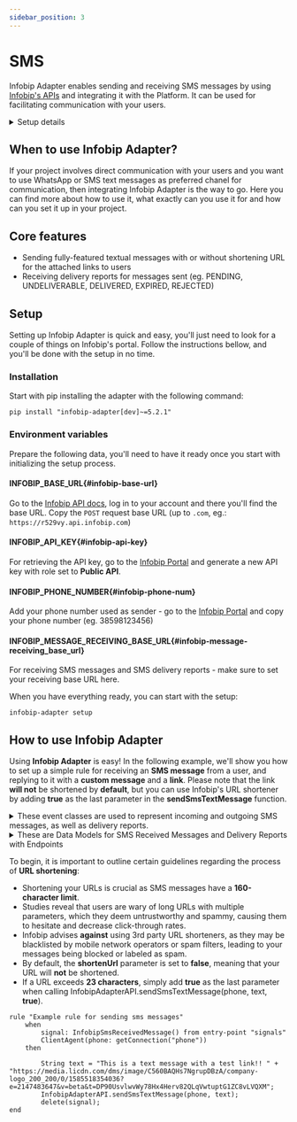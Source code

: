 ```yaml
---
sidebar_position: 3
---
```


# SMS

Infobip Adapter enables sending and receiving SMS messages by using [Infobip's APIs](https://www.infobip.com/docs/api/channels/sms) and integrating it with the Platform. 
It can be used for facilitating communication with your users.

<details>
  <summary>Setup details</summary>
  <div>
    <div><p><b>Environment variables:</b></p>
        <ul>
            <li>INFOBIP_BASE_URL</li>
            <li>INFOBIP_API_KEY</li>
            <li>INFOBIP_PHONE_NUMBER</li>
            <li>INFOBIP_MESSAGE_RECEIVING_BASE_URL</li>
        </ul>
    </div>
    <div>
        <p><b>Installation:</b></p>
        <ul>
            <li><code>pip install "infobip-adapter[dev]~=5.2.1"</code></li>
        </ul>
    </div>
    <div>
        <p><b>Initialize setup:</b></p>
        <ul><li><p><code>infobip-adapter setup</code></p></li></ul>
    </div>
  </div>
</details>

## When to use Infobip Adapter?
If your project involves direct communication with your users and you want to use WhatsApp or SMS text messages as preferred chanel for communication, then integrating Infobip Adapter is the way to go.
Here you can find more about how to use it, what exactly can you use it for and how can you set it up in your project.

## Core features
- Sending fully-featured textual messages with or without shortening URL for the attached links to users
- Receiving delivery reports for messages sent (eg. PENDING, UNDELIVERABLE, DELIVERED, EXPIRED, REJECTED)

## Setup
Setting up Infobip Adapter is quick and easy, you'll just need to look for a couple of things on Infobip's portal. Follow the instructions bellow, and you'll be done with the setup in no time. 
### Installation
Start with pip installing the adapter with the following command:
```console
pip install "infobip-adapter[dev]~=5.2.1"
```
### Environment variables
Prepare the following data, you'll need to have it ready once you start with initializing the setup process.
#### INFOBIP_BASE_URL{#infobip-base-url}
Go to the [Infobip API docs](https://www.infobip.com/docs/api), log in to your account and there you'll find the base URL. Copy the `POST` request base URL (up to `.com`, eg.: `https://r529vy.api.infobip.com`)
#### INFOBIP_API_KEY{#infobip-api-key}
For retrieving the API key, go to the [Infobip Portal](https://portal.infobip.com/login/?callback=https%3A%2F%2Fportal.infobip.com%2Fdev%2Fapi-keys) and generate a new API key with role set to **Public API**.
#### INFOBIP_PHONE_NUMBER{#infobip-phone-num}
Add your phone number used as sender - go to the [Infobip Portal](https://portal.infobip.com/apps/sms) and copy your phone number (eg. 38598123456)
#### INFOBIP_MESSAGE_RECEIVING_BASE_URL{#infobip-message-receiving_base_url}
For receiving SMS messages and SMS delivery reports - make sure to set your receiving base URL here.

When you have everything ready, you can start with the setup:
```console
infobip-adapter setup
```

## How to use Infobip Adapter
Using **Infobip Adapter** is easy!
In the following example, we'll show you how to set up a simple rule for receiving an **SMS message** from a user, and replying to it with a **custom message** and a **link**.
Please note that the link **will not** be shortened by **default**, but you can use Infobip's URL shortener by adding **true** as the last parameter in the **sendSmsTextMessage** function.

<details>
  <summary>These event classes are used to represent incoming and outgoing SMS messages, as well as delivery reports.</summary>
  <div>
    <div><p><b>class InfobipSmsSentMessage(Event):</b></p>
        <ul>
            <li>from_: str = Field(None, alias='from')</li>
            <li>to: str</li>
            <li>messageId: str</li>
            <li>text: str</li>
            <li>callbackData: Optional[str] = None</li>
        </ul>
    </div>
    <div><p><b>class InfobipSmsReceivedMessage(Event):</b></p>
        <ul>
            <li>from_: str = Field(None, alias='from')</li>
            <li>to: str</li>
            <li>messageId: str</li>
            <li>text: str</li>
            <li>cleanText: str</li>
            <li>keyword: str</li>
            <li>receivedAt: datetime</li>
        </ul>
    </div>
    <div><p><b>class InfobipSmsReceivedReport(Event):</b></p>
        <ul>
            <li>to: str</li>
            <li>sentAt: datetime</li>
            <li>doneAt: datetime</li>
            <li>status: ReportStatus</li>
            <li>error: ReportError</li>
        </ul>
    </div>
  </div>
</details>
<details>
  <summary>These are Data Models for SMS Received Messages and Delivery Reports with Endpoints</summary>
  <div>
    <div><p><b>SMS messages that you receive will be directed to the endpoint /sms-received-message.</b></p>
    <p><b>class SmsReceivedMessage(DataModel):</b></p>
        <ul>
            <li>from_: str = Field(None, alias='from')</li>
            <li>to: str</li>
            <li>messageId: str</li>
            <li>text: str</li>
            <li>cleanText: str</li>
            <li>keyword: str</li>
            <li>receivedAt: datetime</li>
        </ul>
    </div>
    <div><p><b>Delivery reports will be directed to the endpoint /sms-delivery-report.</b></p>
    <p><b>class SmsReceivedReport(DataModel):</b></p>
        <ul>
            <li>messageId: str</li>
            <li>to: str</li>
            <li>sentAt: datetime</li>
            <li>doneAt: datetime</li>
            <li>status: ReportStatus</li>
            <li>error: ReportError</li>
        </ul>
    </div>
  </div>
</details>

To begin, it is important to outline certain guidelines regarding the process of **URL shortening**:

- Shortening your URLs is crucial as SMS messages have a **160-character limit**.
- Studies reveal that users are wary of long URLs with multiple parameters, which they deem untrustworthy and spammy, causing them to hesitate and decrease click-through rates.
- Infobip advises **against** using 3rd party URL shorteners, as they may be blacklisted by mobile network operators or spam filters, leading to your messages being blocked or labeled as spam.
- By default, the **shortenUrl** parameter is set to **false**, meaning that your URL will **not** be shortened.
- If a URL exceeds **23 characters**, simply add **true** as the last parameter when calling InfobipAdapterAPI.sendSmsTextMessage(phone, text, **true**).

```console
rule "Example rule for sending sms messages"
    when
        signal: InfobipSmsReceivedMessage() from entry-point "signals"
        ClientAgent(phone: getConnection("phone"))
    then

        String text = "This is a text message with a test link!! " + "https://media.licdn.com/dms/image/C560BAQHs7NgrupDBzA/company-logo_200_200/0/1585518354036?e=2147483647&v=beta&t=DP90UsvlwvWy78Hx4Herv82QLqVwtuptG1ZC8vLVQXM";
        InfobipAdapterAPI.sendSmsTextMessage(phone, text);
        delete(signal);
end
```
